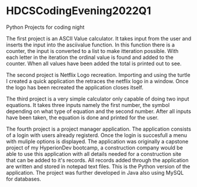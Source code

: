 # HDCSCodingEvening2022Q1
Python Projects for coding night

The first project is an ASCII Value calculator.
It takes input from the user and inserts the input into the asciivalue function.
In this function there is a counter, the input is converted to a list to make itteration possible.
With each letter in the iteration the ordinal value is found and added to the counter.
When all values have been added the total is printed out to see.


The second project is Netflix Logo recreation.
Importing and using the turtle I created a quick application the retraces the netflix logo in a window.
Once the logo has been recreated the application closes itself.


The third project is a very simple calculator only capable of doing two input equations.
It takes three inputs namely the first number, the symbol depending on what type of equation and the second number.
After all inputs have been taken, the equation is done and printed for the user.


The fourth project is a project manager application.
The application consists of a login with users already registerd. Once the login is succesfull a menu with muliple options is displayed.
The application was originally a capstone project of my HyperionDev bootcamp, a construction company would be able to use this application with all details
needed for a construction site that can be added to it's records.
All records added through the application are written and stored in notepad text files.
This is the Python version of the application. The project was further developed in Java also using MySQL for databases.
